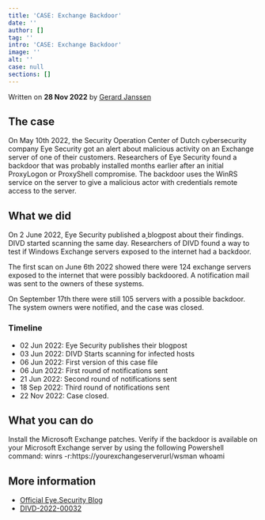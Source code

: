 ```yaml
---
title: 'CASE: Exchange Backdoor'
date: ''
author: []
tag: ''
intro: 'CASE: Exchange Backdoor'
image: ''
alt: ''
case: null
sections: []
---
```

Written on **28 Nov 2022** by [Gerard Janssen](https://www.divd.nl/who-we-are/team/people/gerard-janssen/)

## The case

On May 10th 2022, the Security Operation Center of Dutch cybersecurity company Eye Security got an alert about malicious activity on an Exchange server of one of their customers. Researchers of Eye Security found a backdoor that was probably installed months earlier after an initial ProxyLogon or ProxyShell compromise. The backdoor uses the WinRS service on the server to give a malicious actor with credentials remote access to the server.

## What we did

On 2 June 2022, Eye Security published a[ ](https://www.eye.security/blog/winrs-and-exchange-a-sneaky-backdoor)blogpost about their findings. DIVD started scanning the same day. Researchers of DIVD found a way to test if Windows Exchange servers exposed to the internet had a backdoor.

The first scan on June 6th 2022 showed there were 124 exchange servers exposed to the internet that were possibly backdoored. A notification mail was sent to the owners of these systems.

On September 17th there were still 105 servers with a possible backdoor. The system owners were notified, and the case was closed.

### Timeline

- 02 Jun 2022: Eye Security publishes their blogpost
- 03 Jun 2022: DIVD Starts scanning for infected hosts
- 06 Jun 2022: First version of this case file
- 06 Jun 2022: First round of notifications sent
- 21 Jun 2022: Second round of notifications sent
- 18 Sep 2022: Third round of notifications sent
- 22 Nov 2022: Case closed.

## What you can do

Install the Microsoft Exchange patches. Verify if the backdoor is available on your Microsoft Exchange server by using the following Powershell command: winrs -r:https://yourexchangeserverurl/wsman whoami

## More information

- [Official Eye.Security Blog](https://www.eye.security/blog/winrs-and-exchange-a-sneaky-backdoor)
- [DIVD-2022-00032](https://csirt.divd.nl/cases/DIVD-2022-00032)
